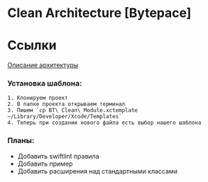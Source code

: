 # Clean Architecture [Bytepace]

# Ссылки
[Описание архитектуры](https://github.com/BytePace/Clean-Architecture-BP/blob/master/Bytepace%20Architecture.md)

### Установка шаблона:
    1. Клонируем проект
    2. В папке проекта открываем терминал
    3. Пишем `cp BT\ Clean\ Module.xctemplate ~/Library/Developer/Xcode/Templates`
    4. Теперь при создании нового файла есть выбор нашего шаблона

### Планы:

- Добавить swiftlint правила
- Добавить пример
- Добавить расширения над стандартными классами 
